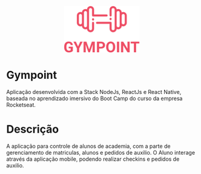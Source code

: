 <p align='center'>
  <img alt="Gympoint" src="/Gympoint/frontend/src/assets/logo.png" width="200px" />
</p>

# Gympoint

Aplicação desenvolvida com a Stack NodeJs, ReactJs e React Native, baseada no aprendizado imersivo do Boot Camp do curso da empresa Rocketseat.

# Descrição

A aplicação para controle de alunos de academia, com a parte de gerenciamento de matriculas, alunos e pedidos de auxilio.
O Aluno interage através da aplicação mobile, podendo realizar checkins e pedidos de auxilio.

